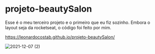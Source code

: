 # projeto-beautySalon
 Esse é o meu terceiro projeto e o primeiro que eu fiz sozinho. Embora o layout seja da rocketseat, o código foi feito por mim.

https://leonardocostab.github.io/projeto-beautySalon/

![2021-12-07 (2)](https://user-images.githubusercontent.com/90582024/145109333-d9a11dbe-7f5b-4285-9649-a50bae4c6e84.png)
